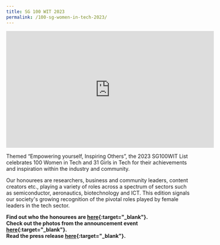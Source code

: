 ```yaml
---
title: SG 100 WIT 2023
permalink: /100-sg-women-in-tech-2023/
---
```


<iframe width="560" height="315" src="https://www.youtube.com/embed/-oDamlPFejc?si=F6WMSzH3pRDUWHFB" title="YouTube video player" frameborder="0" allow="accelerometer; autoplay; clipboard-write; encrypted-media; gyroscope; picture-in-picture; web-share" allowfullscreen></iframe>

Themed “Empowering yourself, Inspiring Others”, the 2023 SG100WIT List celebrates 100 Women in Tech and 31 Girls in Tech for their achievements and inspiration within the industry and community.

Our honourees are researchers, business and community leaders, content creators etc., playing a variety of roles across a spectrum of sectors such as semiconductor, aeronautics, biotechnology and ICT. This edition signals our society's growing recognition of the pivotal roles played by female leaders in the tech sector.

<b>Find out who the honourees are [here](https://www.scs.org.sg/awards/sg100wit/2023){:target="_blank"}.<br/>
Check out the photos from the announcement event [here](https://www.facebook.com/media/set?vanity=SingaporeComputerSociety&set=a.728742862625282){:target="_blank"}.<br/>
Read the press release [here](https://www.imda.gov.sg/resources/press-releases-factsheets-and-speeches/factsheets/2023/sg-100-women-in-tech-list){:target="_blank"}.
</b>
